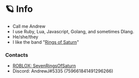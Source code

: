 # 🪐 Info

* Call me Andrew
* I use Ruby, Lua, Javascript, Golang, and sometimes Dlang.
* He/she/they
* I like the band "[Rings of Saturn](https://en.wikipedia.org/wiki/Rings_of_Saturn_(band))"

### Contacts

* [ROBLOX: SevenRingsOfSaturn](https://www.roblox.com/users/39939779/profile)
* Discord: AndrewJ#5335 (759661841491296266)
